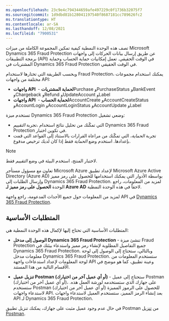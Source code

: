 ```yaml
---
ms.openlocfilehash: 23c9e4c794344659afe497229c0f1736b32075f7
ms.sourcegitcommit: 1d9dbd81b128041197540f8687181cc789626fc2
ms.translationtype: HT
ms.contentlocale: ar-SA
ms.lasthandoff: 12/08/2021
ms.locfileid: "7900531"
---
```

تصف هذه الوحدة النمطية كيفية تمكين المجموعة الكاملة من ميزات Microsoft Dynamics 365 Fraud Protection عن طريق إرسال بيانات الحركات إلى واجهات برمجة التطبيقات (API) في الوقت الحقيقي. تعمل إمكانيات حماية الحساب وحماية المشتريات‬ في Dynamics 365 Fraud Protection في الوقت الحقيقي. 

وبحسب الطريقة التي تختارها لاستخدام Fraud Protection، يمكنك استخدام مجموعات مختلفة من واجهات API:

- **واجهات API لحماية المشتريات** - ‏Purchase وPurchaseStatus وBankEvent وChargeback وRefund وUpdateAccount وLabel
- **واجهات API لحماية الحساب** - ‏AccountCreate وAccountCreateStatus وAccountLogin وAccountLoginStatus وAccountUpdate وLabel

تستخدم ميزة Dynamics 365 Fraud Protection وضعي تشغيل:

- تجربة *التقييم‏‎*، التي تمكّنك من تحليل نتائج استخدام Dynamics 365 Fraud Protection في تكوين اختبار. 
- تجربة *الحماية*، التي تمكّنك من مراعاة القرارات بالاستناد إلى القواعد التي قمت بإعدادها. استخدم وضع *الحماية* فقط إذا كان لديك ترخيص مدفوع. 

> [!NOTE]
> لاختبار المنتج، استخدم البيئة في وضع *التقييم* فقط. 

تعاون مع مسؤول مستأجر Microsoft Azure لإعداد تطبيق Microsoft Azure Active Directory (Azure AD) بواسطة الأدوار التي يمكنك استخدامها للحصول على رمز مميز وإرسال الطلبات إلى Dynamics 365 Fraud Protection. لمزيد من المعلومات، راجع الوحدة **الحصول على رمز مميز لـ Azure AD** لاحقاً في هذه الوحدة النمطية.

لمزيد من المعلومات حول جميع الأحداث المدعومة، راجع واجهة API في [Dynamics 365 Fraud Protection](/fraud-protection-rest/api/fraud-protection-rest/?azure-portal=true). 
 
## <a name="prerequisites"></a>المتطلبات الأساسية

المتطلبات الأساسية التي تحتاج إليها لإكمال هذه الوحدة النمطية هي:

- **الوصول إلى مدخل Dynamics 365 Fraud Protection** - تنشئ ميزة Fraud Protection جميع التفاصيل المطلوبة لإنشاء رمز مميز واستدعاء بيئتك في Dynamics 365 Fraud Protection. وبالتالي، ستحتاج إلى الوصول إلى لوحة معلومات مدخل Dynamics 365 Fraud Protection. ستستخدم المعلومات من لوحة المعلومات لإعداد استدعاءات واجهة API وعينة تطبيق، كما هو موضح في الأقسام التالية من هذا المستند. 

- **تنزيل عميل Postman (أو أي عميل آخر من اختيارك)** - ستحتاج إلى عميل Postman (أو أي عميل آخر من اختيارك)، على جهازك الذي ستستخدمه لورشة العمل هذه. ستستخدم Postman (أو أي عميل آخر من اختيارك) للحصول على الرموز المميزة لاستدعاء واجهات API. بعد إنشاء الرمز المميز، ستستخدم العميل لاستدعاء واجهات API لـ Dynamics 365 Fraud Protection. 
 
في حال عدم وجود عميل مثبت على جهازك، يمكنك تنزيل تطبيق Postman من [تنزيل Postman](https://www.postman.com/downloads/?azure-portal=true).
